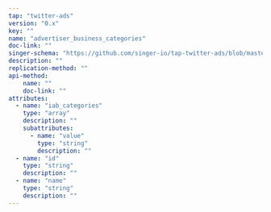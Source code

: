 ```yaml
---
tap: "twitter-ads"
version: "0.x"
key: ""
name: "advertiser_business_categories"
doc-link: ""
singer-schema: "https://github.com/singer-io/tap-twitter-ads/blob/master/tap_twitter_ads/schemas/advertiser_business_categories.json"
description: ""
replication-method: ""
api-method:
    name: ""
    doc-link: ""
attributes:
  - name: "iab_categories"
    type: "array"
    description: ""
    subattributes:
      - name: "value"
        type: "string"
        description: ""
  - name: "id"
    type: "string"
    description: ""
  - name: "name"
    type: "string"
    description: ""
---
```

